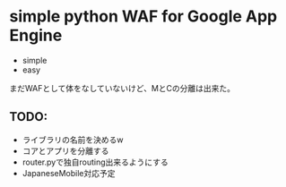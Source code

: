 simple python WAF for Google App Engine
=======================================

* simple
* easy

まだWAFとして体をなしていないけど、MとCの分離は出来た。

TODO:
---------------------------------------
* ライブラリの名前を決めるw
* コアとアプリを分離する
* router.pyで独自routing出来るようにする
* JapaneseMobile対応予定

